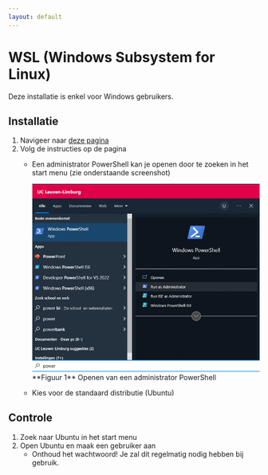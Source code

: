 ```yaml
---
layout: default
---
```


# WSL (Windows Subsystem for Linux)

Deze installatie is enkel voor Windows gebruikers.

## Installatie

1. Navigeer naar <a href="https://docs.microsoft.com/en-us/windows/wsl/install" target="_blank">deze pagina</a>
1. Volg de instructies op de pagina
    * Een administrator PowerShell kan je openen door te zoeken in het start menu (zie onderstaande screenshot)

        <a href="./admin_powershell.png" target="_blank">
            <img src="./admin_powershell.png">
        </a>
        **Figuur 1** Openen van een administrator PowerShell

    * Kies voor de standaard distributie (Ubuntu)


## Controle

1. Zoek naar Ubuntu in het start menu
1. Open Ubuntu en maak een gebruiker aan
    * Onthoud het wachtwoord! Je zal dit regelmatig nodig hebben bij gebruik.
